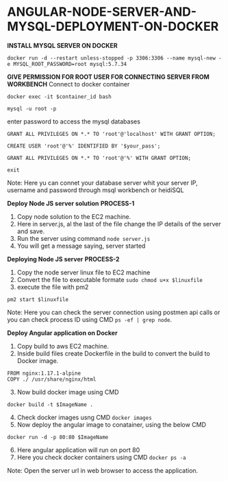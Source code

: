 # ANGULAR-NODE-SERVER-AND-MYSQL-DEPLOYMENT-ON-DOCKER

****INSTALL MYSQL SERVER ON DOCKER****

```
docker run -d --restart unless-stopped -p 3306:3306 --name mysql-new -e MYSQL_ROOT_PASSWORD=root mysql:5.7.34
````
****GIVE PERMISSION FOR ROOT USER FOR CONNECTING SERVER FROM WORKBENCH****
Connect to docker container

```
docker exec -it $container_id bash
````

```
mysql -u root -p
```
enter password to access the mysql databases

```
GRANT ALL PRIVILEGES ON *.* TO 'root'@'localhost' WITH GRANT OPTION;
```

```
CREATE USER 'root'@'%' IDENTIFIED BY '$your_pass';
````

```
GRANT ALL PRIVILEGES ON *.* TO 'root'@'%' WITH GRANT OPTION;
````
```
exit
````

Note: Here yu can connet your database server whit your server IP, username and password through msql workbench or heidiSQL

****Deploy Node JS server solution****
****PROCESS-1****
1) Copy node solution to the EC2 machine.
2) Here in server.js, al the last of the file change the IP details of the server and save.
3) Run the server using command ```node server.js```
4) You will get a message saying, server started

****Deploying Node JS server****
****PROCESS-2****
1) Copy the node server linux file to EC2 machine
2) Convert the file to executable formate ```sudo chmod u+x $linuxfile```
3) execute the file with pm2
```
pm2 start $linuxfile
````

Note: Here you can check the server connection using postmen api calls or you can check process ID using CMD ```ps -ef | grep node```.

****Deploy Angular application on Docker****

1) Copy build to aws EC2 machine.
2) Inside build files create Dockerfile in the build to convert the build to Docker image.

```
FROM nginx:1.17.1-alpine
COPY ./ /usr/share/nginx/html
````
3) Now build docker image using CMD 

```
docker build -t $ImageName .
````
4) Check docker images usng CMD ```docker images```
5) Now deploy the angular image to conatainer, using the below CMD

```
docker run -d -p 80:80 $ImageName
````
6) Here angular application will run on port 80
7) Here you check docker containers using CMD ```docker ps -a```

Note: Open the server url in web browser to access the application.





